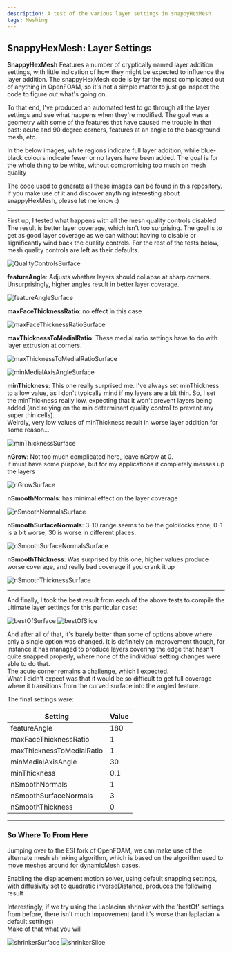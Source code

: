 ```yaml
---
description: A test of the various layer settings in snappyHexMesh
tags: Meshing
---
```


## SnappyHexMesh: Layer Settings

**SnappyHexMesh** Features a number of cryptically named layer addition settings, with little indication of how they might be expected to influence the layer addition.
The snappyHexMesh code is by far the most complicated out of anything in OpenFOAM, so it's not a simple matter to just go inspect the code to figure out what's going on.

To that end, I've produced an automated test to go through all the layer settings and see what happens when they're modified.
The goal was a geometry with some of the features that have caused me trouble in that past: acute and 90 degree corners, features at an angle to the background mesh, etc.

In the below images, white regions indicate full layer addition, while blue-black colours indicate fewer or no layers have been added.
The goal is for the whole thing to be white, without compromising too much on mesh quality

The code used to generate all these images can be found in [this repository](https://github.com/Ben-Malin/snappyLayerTests).  
If you make use of it and discover anything interesting about snappyHexMesh, please let me know :)

---
First up, I tested what happens with all the mesh quality controls disabled.  
The result is better layer coverage, which isn't too surprising. The goal is to get as good layer coverage as we can without having to disable or significantly wind back the quality controls.
For the rest of the tests below, mesh quality controls are left as their defaults. 

![QualityControlsSurface](/images/snappy/MeshQualityControls_surface.png)

**featureAngle**: Adjusts whether layers should collapse at sharp corners. 
Unsurprisingly, higher angles result in better layer coverage. 

![featureAngleSurface](/images/snappy/featureAngle_surface.png)

**maxFaceThicknessRatio**: no effect in this case

![maxFaceThicknessRatioSurface](/images/snappy/maxFaceThicknessRatio_surface.png)

**maxThicknessToMedialRatio**: These medial ratio settings have to do with layer extrusion at corners. 

![maxThicknessToMedialRatioSurface](/images/snappy/maxThicknessToMedialRatio_surface.png)

![minMedialAxisAngleSurface](/images/snappy/minMedialAxisAngle_surface.png)

**minThickness**: This one really surprised me.
I've always set minThickness to a low value, as I don't typically mind if my layers are a bit thin.
So, I set the minThickness really low, expecting that it won't prevent layers being added (and relying on the min determinant quality control to prevent any super thin cells).  
Weirdly, very low values of minThickness result in worse layer addition for some reason...  

![minThicknessSurface](/images/snappy/minThickness_surface.png)

**nGrow**: Not too much complicated here, leave nGrow at 0.  
It must have some purpose, but for my applications it completely messes up the layers

![nGrowSurface](/images/snappy/nGrow_surface.png)

**nSmoothNormals**: has minimal effect on the layer coverage

![nSmoothNormalsSurface](/images/snappy/nSmoothNormals_surface.png)

**nSmoothSurfaceNormals**: 3-10 range seems to be the goldilocks zone, 0-1 is a bit worse, 30 is worse in different places.  

![nSmoothSurfaceNormalsSurface](/images/snappy/nSmoothSurfaceNormals_surface.png)

**nSmoothThickness**: Was surprised by this one, higher values produce worse coverage, and really bad coverage if you crank it up  

![nSmoothThicknessSurface](/images/snappy/nSmoothThickness_surface.png)

---

And finally, I took the best result from each of the above tests to compile the ultimate layer settings for this particular case:

![bestOfSurface](/images/snappy/bestOf_surface.png)
![bestOfSlice](/images/snappy/bestOf_slice.png)

And after all of that, it's barely better than some of options above where only a single option was changed.
It is definitely an improvement though, for instance it has managed to produce layers covering the edge that hasn't quite snapped properly, where none of the individual setting changes were able to do that.  
The acute corner remains a challenge, which I expected.  
What I didn't expect was that it would be so difficult to get full coverage where it transitions from the curved surface into the angled feature.  

The final settings were:  

| Setting                   | Value |
|---------------------------|-------|
| featureAngle              | 180   |
| maxFaceThicknessRatio     | 1     |
| maxThicknessToMedialRatio | 1     |
| minMedialAxisAngle        | 30    |
| minThickness              | 0.1   |
| nSmoothNormals            | 1     |
| nSmoothSurfaceNormals     | 3     |
| nSmoothThickness          | 0     |

---

### So Where To From Here

Jumping over to the ESI fork of OpenFOAM, we can make use of the alternate mesh shrinking algorithm, which is based on the algorithm used to move meshes around for dynamicMesh cases.

Enabling the displacement motion solver, using default snapping settings, with diffusivity set to quadratic inverseDistance, produces the following result  

Interestingly, if we try using the Laplacian shrinker with the 'bestOf' settings from before, there isn't much improvement (and it's worse than laplacian + default settings)  
Make of that what you will

![shrinkerSurface](/images/snappy/shrinker_surface.png)
![shrinkerSlice](/images/snappy/shrinker_slice.png)


